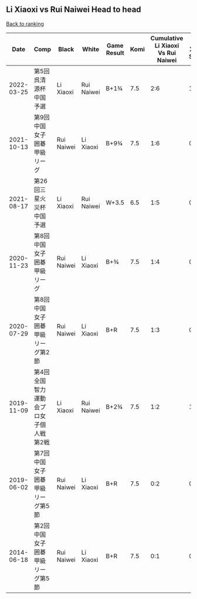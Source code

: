 ## Li Xiaoxi vs Rui Naiwei Head to head

[Back to ranking](../../index.md)




| **Date** | **Comp** | **Black** | **White** | **Game Result** | **Komi** | **Cumulative Li Xiaoxi Vs Rui Naiwei** | **Li Xiaoxi Streak** | **Rui Naiwei Streak** | 
| --- | --- | --- | --- | --- | --- | --- | --- | --- |
| 2022-03-25 | 第5回呉清源杯中国予選 | Li Xiaoxi | Rui Naiwei | B+1¾ | 7.5 | 2:6 | 1 | 0 | 
| 2021-10-13 | 第9回中国女子囲碁甲級リーグ | Rui Naiwei | Li Xiaoxi | B+9¾ | 7.5 | 1:6 | 0 | 4 | 
| 2021-08-17 | 第26回三星火災杯中国予選 | Li Xiaoxi | Rui Naiwei | W+3.5 | 6.5 | 1:5 | 0 | 3 | 
| 2020-11-23 | 第8回中国女子囲碁甲級リーグ | Rui Naiwei | Li Xiaoxi | B+¾ | 7.5 | 1:4 | 0 | 2 | 
| 2020-07-29 | 第8回中国女子囲碁甲級リーグ第2節 | Rui Naiwei | Li Xiaoxi | B+R | 7.5 | 1:3 | 0 | 1 | 
| 2019-11-09 | 第4回全国智力運動会プロ女子個人戦第2戦 | Li Xiaoxi | Rui Naiwei | B+2¾ | 7.5 | 1:2 | 1 | 0 | 
| 2019-06-02 | 第7回中国女子囲碁甲級リーグ第5節 | Rui Naiwei | Li Xiaoxi | B+R | 7.5 | 0:2 | 0 | 2 | 
| 2014-06-18 | 第2回中国女子囲碁甲級リーグ第5節 | Rui Naiwei | Li Xiaoxi | B+R | 7.5 | 0:1 | 0 | 1 |




